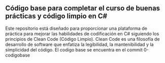 ## Código base para completar el curso de buenas prácticas y código limpio en C#
Este repositorio está diseñado para proporcionar una plataforma de práctica para mejorar las habilidades de codificación en C# siguiendo los principios de Clean Code (Código Limpio). Clean Code es una filosofía de desarrollo de software que enfatiza la legibilidad, la mantenibilidad y la simplicidad del código. El codigo base se encuentra en el commit 0-codigobase
